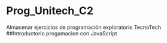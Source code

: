 # Prog_Unitech_C2
Almacenar ejercicios de programación exploratorio TecnoTech
##Introductorio progamacion con JavaScript
